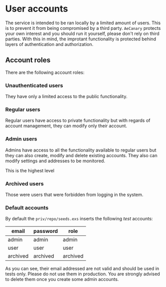 # User accounts

The service is intended to be ran locally by a limited amount of users. This
is to prevent it from being compromised by a third party. `AeCanary` protects
your own interest and you should run it yourself, please don't rely on third
parties. With this in mind, the improtant functionality is protected behind
layers of authentication and authorization.

## Account roles

There are the following account roles:

### Unauthenticated users

They have only a limited access to the public functionality.

### Regular users

Regular users have access to private functionality but with regards of account
management, they can modify only their account.

### Admin users

Admins have access to all the functionality available to regular users but
they can also create, modify and delete existing accounts. They also can
modify settings and addresses to be monitored.

This is the highest level

### Archived users

Those were users that were forbidden from logging in the system.

### Default accounts

By default the `priv/repo/seeds.exs` inserts the following *test* accounts:

| email | password | role |
|---|---|---|
| admin | admin | admin |
| user | user | user |
| archived | archived | archived |

As you can see, their email addressed are not valid and should be used in
tests only. Please do not use them in production. You are strongly advised to
delete them once you create some admin accounts.


